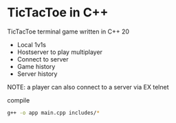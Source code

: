 # TicTacToe in C++

TicTacToe terminal game written in C++ 20
* Local 1v1s
* Hostserver to play multiplayer
* Connect to server
* Game history
* Server history

NOTE: a player can also connect to a server via EX telnet


compile 
```bash
g++ -o app main.cpp includes/*

```
